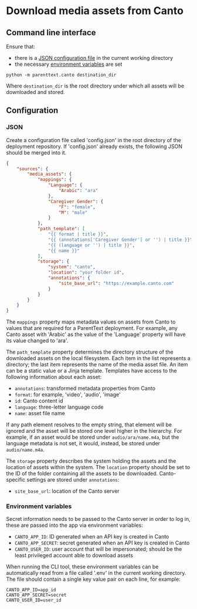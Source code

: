 # Download media assets from Canto

## Command line interface

Ensure that:

- there is a [JSON configuration file](#JSON) in the current working directory
- the necessary [environment variables](#environment-variables) are set

```
python -m parenttext.canto destination_dir
```

Where `destination_dir` is the root directory under which all assets will be downloaded and stored.


## Configuration

### JSON

Create a configuration file called 'config.json' in the root directory of the deployment repository. If 'config.json' already exists, the following JSON should be merged into it.
```json
{
    "sources": {
        "media_assets": {
            "mappings": {
                "Language": {
                    "Arabic": "ara"
                },
                "Caregiver Gender": {
                    "F": "female",
                    "M": "male"
                }
            },
            "path_template": [
                "{{ format | title }}",
                "{{ (annotations['Caregiver Gender'] or '') | title }}",
                "{{ (language or '') | title }}",
                "{{ name }}"
            ],
            "storage": {
                "system": "canto",
                "location": "your folder id",
                "annotations": {
                    "site_base_url": "https://example.canto.com"
                }
            }
        }
    }
}
```

The `mappings` property maps metadata values on assets from Canto to values that are required for a ParentText deployment. For example, any Canto asset with 'Arabic' as the value of the 'Language' property will have its value changed to 'ara'.

The `path_template` property determines the directory structure of the downloaded assets on the local filesystem. Each item in the list represents a directory; the last item represents the name of the media asset file. An item can be a static value or a Jinja template. Templates have access to the following information about each asset:

- `annotations`: transformed metadata properties from Canto
- `format`: for example, 'video', 'audio', 'image'
- `id`: Canto content id
- `language`: three-letter language code
- `name`: asset file name

If any path element resolves to the empty string, that element will be ignored and the asset will be stored one level higher in the hierarchy. For example, if an asset would be stored under `audio/ara/name.m4a`, but the language metadata is not set, it would, instead, be stored under `audio/name.m4a`.

The `storage` property describes the system holding the assets and the location of assets within the system. The `location` property should be set to the ID of the folder containing all the assets to be downloaded. Canto-specific settings are stored under `annotations`:

- `site_base_url`: location of the Canto server

### Environment variables

Secret information needs to be passed to the Canto server in order to log in, these are passed into the app via environment variables:

- `CANTO_APP_ID`: ID generated when an API key is created in Canto
- `CANTO_APP_SECRET`: secret generated when an API key is created in Canto
- `CANTO_USER_ID`: user account that will be impersonated; should be the least privileged account able to download assets

When running the CLI tool, these environment variables can be automatically read from a file called '.env' in the current working directory. The file should contain a single key value pair on each line, for example:

```
CANTO_APP_ID=app_id
CANTO_APP_SECRET=secret
CANTO_USER_ID=user_id
```

